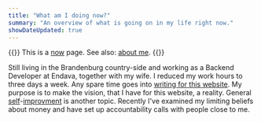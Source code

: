 ```yaml
---
title: "What am I doing now?"
summary: "An overview of what is going on in my life right now."
showDateUpdated: true
---
```


{{<lead>}}
This is a [now](https://nownownow.com/about) page. See also: [about me](about).
{{</lead>}}

Still living in the Brandenburg country-side and working as a Backend
Developer at Endava, together with my wife.
I reduced my work hours to three days a week.
Any spare time goes into [writing for this website](project/writing-365).
My purpose is to make the vision, that I have for this website, a reality.
General [self](essay/power-plant)-[improvment](project/challenges) is another
topic.
Recently I've examined my limiting beliefs about money and have set up
accountability calls with people close to me.
